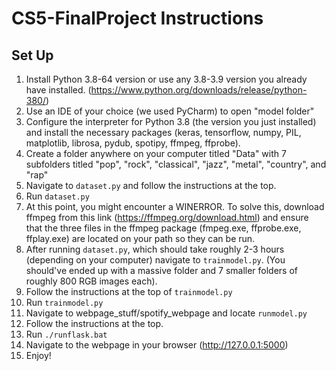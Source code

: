 # CS5-FinalProject Instructions

## Set Up

1. Install Python 3.8-64 version or use any 3.8-3.9 version you already have installed. (https://www.python.org/downloads/release/python-380/)
2. Use an IDE of your choice (we used PyCharm) to open "model folder"
3. Configure the interpreter for Python 3.8 (the version you just installed) and install the necessary packages (keras, tensorflow, numpy, PIL, matplotlib, librosa, pydub, spotipy, ffmpeg, ffprobe). 
4. Create a folder anywhere on your computer titled "Data" with 7 subfolders titled "pop", "rock", "classical", "jazz", "metal", "country", and "rap"
5. Navigate to `dataset.py` and follow the instructions at the top.
6. Run `dataset.py`
7. At this point, you might encounter a WINERROR. To solve this, download ffmpeg from this link (https://ffmpeg.org/download.html) and ensure that the three files in the ffmpeg package (fmpeg.exe, ffprobe.exe, ffplay.exe) are located on your path so they can be run.
8. After running `dataset.py`, which should take roughly 2-3 hours (depending on your computer) navigate to `trainmodel.py`. (You should've ended up with a massive folder and 7 smaller folders of roughly 800 RGB images each).
10. Follow the instructions at the top of `trainmodel.py`
11. Run `trainmodel.py`
12. Navigate to webpage_stuff/spotify_webpage and locate `runmodel.py`
13. Follow the instructions at the top.
14. Run `./runflask.bat`
15. Navigate to the webpage in your browser (http://127.0.0.1:5000)
16. Enjoy!
